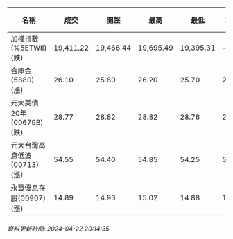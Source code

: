 | 名稱 | 成交 | 開盤 | 最高 | 最低 | 均價 | 成交金額(億) | 昨收 | 漲跌幅 | 漲跌 | 總量 | 昨量 | 振幅 |
| -------- | -------- | -------- | -------- |-------- | -------- | -------- |-------- |-------- |-------- | -------- | -------- |-------- |
|加權指數(%5ETWII) (跌)|19,411.22|19,466.44|19,695.49|19,395.31|-|4,817.75|19,527.12|0.59%|115.90|10,150,358|0|1.54%|
|合庫金(5880) (漲)|26.10|25.80|26.20|25.70|26.07|3.16|25.60|1.95%|0.50|12,105|23,077|1.95%|
|元大美債20年(00679B) (跌)|28.77|28.82|28.82|28.76|28.78|12.99|29.01|0.83%|0.24|45,127|79,172|0.21%|
|元大台灣高息低波(00713) (漲)|54.55|54.40|54.85|54.25|54.54|3.46|54.40|0.28%|0.15|6,350|11,829|1.10%|
|永豐優息存股(00907) (漲)|14.89|14.93|15.02|14.88|14.94|0.651|14.71|1.22%|0.18|4,357|6,513|0.95%|
###### 資料更新時間: 2024-04-22 20:14:35